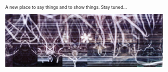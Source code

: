 
A new place to say things and to show things.
Stay tuned...

![site banner](images/site_banner1.jpg)
